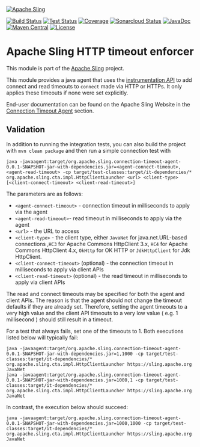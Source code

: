 [![Apache Sling](https://sling.apache.org/res/logos/sling.png)](https://sling.apache.org)

&#32;[![Build Status](https://ci-builds.apache.org/job/Sling/job/modules/job/sling-org-apache-sling-connection-timeout-agent/job/master/badge/icon)](https://ci-builds.apache.org/job/Sling/job/modules/job/sling-org-apache-sling-connection-timeout-agent/job/master/)&#32;[![Test Status](https://img.shields.io/jenkins/tests.svg?jobUrl=https://ci-builds.apache.org/job/Sling/job/modules/job/sling-org-apache-sling-connection-timeout-agent/job/master/)](https://ci-builds.apache.org/job/Sling/job/modules/job/sling-org-apache-sling-connection-timeout-agent/job/master/test/?width=800&height=600)&#32;[![Coverage](https://sonarcloud.io/api/project_badges/measure?project=apache_sling-org-apache-sling-connection-timeout-agent&metric=coverage)](https://sonarcloud.io/dashboard?id=apache_sling-org-apache-sling-connection-timeout-agent)&#32;[![Sonarcloud Status](https://sonarcloud.io/api/project_badges/measure?project=apache_sling-org-apache-sling-connection-timeout-agent&metric=alert_status)](https://sonarcloud.io/dashboard?id=apache_sling-org-apache-sling-connection-timeout-agent)&#32;[![JavaDoc](https://www.javadoc.io/badge/org.apache.sling/org.apache.sling.connection-timeout-agent.svg)](https://www.javadoc.io/doc/org.apache.sling/org.apache.sling.connection-timeout-agent)&#32;[![Maven Central](https://maven-badges.herokuapp.com/maven-central/org.apache.sling/org.apache.sling.connection-timeout-agent/badge.svg)](https://search.maven.org/#search%7Cga%7C1%7Cg%3A%22org.apache.sling%22%20a%3A%22org.apache.sling.connection-timeout-agent%22) [![License](https://img.shields.io/badge/License-Apache%202.0-blue.svg)](https://www.apache.org/licenses/LICENSE-2.0)

# Apache Sling HTTP timeout enforcer

This module is part of the [Apache Sling](https://sling.apache.org) project.

This module provides a java agent that uses the [instrumentation API](https://docs.oracle.com/javase/7/docs/api/java/lang/instrument/package-summary.html) to add connect and read timeouts to `connect` made via HTTP or HTTPs. It only applies these timeouts if none were set explicitly.

End-user documentation can be found on the Apache Sling Website in the [Connection Timeout Agent](https://sling.apache.org/documentation/bundles/connection-timeout-agent.html) section.

## Validation

In addition to running the integration tests, you can also build the project with `mvn clean package` and then run a simple connection test with 

    java -javaagent:target/org.apache.sling.connection-timeout-agent-0.0.1-SNAPSHOT-jar-with-dependencies.jar=<agent-connect-timeout>,<agent-read-timeout> -cp target/test-classes:target/it-dependencies/* org.apache.sling.cta.impl.HttpClientLauncher <url> <client-type> [<client-connect-timeout> <client-read-timeout>]
    
 The parameters are as follows:
 
 - `<agent-connect-timeout>` - connection timeout in milliseconds to apply via the agent
 - `<agent-read-timeout>`- read timeout in milliseconds to apply via the agent
 - `<url>` - the URL to access
 - `<client-type>` - the client type, either `JavaNet` for java.net.URL-based connections ,`HC3` for Apache Commons HttpClient 3.x, `HC4` for Apache Commons HttpClient 4.x, `OkHttp` for OK HTTP or `JdkHttpClient` for Jdk HttpClient.
 - `<client-connect-timeout>` (optional) - the connection timeout in milliseconds to apply via client APIs
 - `<client-read-timeout>` (optional) - the read timeout in milliseconds to apply via client APIs
 
The read and connect timeouts may be specified for both the agent and client APIs. The reason is that the agent should not change the timeout defaults if they are already set. Therefore, setting the agent timeouts to a very high value and the client API timeouts to a very low value ( e.g. 1 millisecond ) should still result in a timeout. 
 
 
 For a test that always fails, set one of the timeouts to 1. Both executions listed below will typically fail:
 
 ```
java -javaagent:target/org.apache.sling.connection-timeout-agent-0.0.1-SNAPSHOT-jar-with-dependencies.jar=1,1000 -cp target/test-classes:target/it-dependencies/* org.apache.sling.cta.impl.HttpClientLauncher https://sling.apache.org JavaNet
java -javaagent:target/org.apache.sling.connection-timeout-agent-0.0.1-SNAPSHOT-jar-with-dependencies.jar=1000,1 -cp target/test-classes:target/it-dependencies/* org.apache.sling.cta.impl.HttpClientLauncher https://sling.apache.org JavaNet
 ```
 
In contrast, the execution below should succeed:

```
java -javaagent:target/org.apache.sling.connection-timeout-agent-0.0.1-SNAPSHOT-jar-with-dependencies.jar=1000,1000 -cp target/test-classes:target/it-dependencies/* org.apache.sling.cta.impl.HttpClientLauncher https://sling.apache.org JavaNet
```
